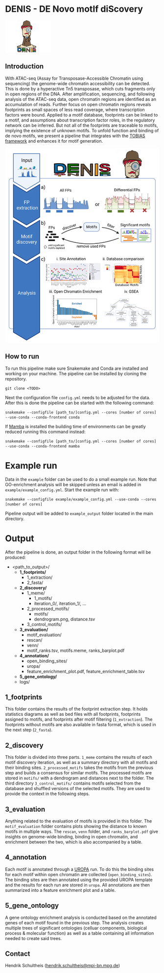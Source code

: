 # DENIS - DE Novo motIf diScovery

<img width=150 src="/figures/Denis_V3.png">

## Introduction
With ATAC-seq (Assay for Transposase-Accessible Chromatin using sequencing) the genome-wide chromatin accessibility can be detected. This is done by a hyperactive Tn5 transposase, which cuts fragments only in open regions of the DNA. After amplification, sequencing, and following analysis of the ATAC-seq data, open chromatin regions are identified as an accumulation of reads. Further focus on open chromatin regions reveals footprints as small spaces of less read coverage, where transcription factors were bound. Applied to a motif database, footprints can be linked to a motif, and assumptions about transcription factor roles, in the regulatory network can be inferred. But not all of the footprints are traceable to motifs, implying the existence of unknown motifs. To unfold function and binding of de novo motifs, we present a pipeline that integrates with the [TOBIAS framework](https://github.com/loosolab/TOBIAS/) and enhances it for motif generation.

<img src="/figures/figure1.png">

## How to run
To run this pipeline make sure Snakemake and Conda are installed and working on your machine.
The pipeline can be installed by cloning the repository.
```
git clone <TODO>
```
Next the configuration file `config.yml` needs to be adjusted for the data. After this is done the pipeline can be started with the following command:
```
snakemake --configfile [path_to/]config.yml --cores [number of cores] --use-conda --conda-frontend conda
```
If [Mamba](https://github.com/mamba-org/mamba) is installed the building time of environments can be greatly reduced running this command instead:
```
snakemake --configfile [path_to/]config.yml --cores [number of cores] --use-conda --conda-frontend mamba
```

# Example run
Data in the `example` folder can be used to do a small example run. Note that GO-enrichment analysis will be skipped unless an email is added in `example/example_config.yml`. Start the example run with:
```
snakemake --configfile example/example_config.yml --use-conda --cores [number of cores]
```
Pipeline output will be added to `example_output` folder located in the main directory.

# Output
After the pipeline is done, an output folder in the following format will be produced:

- <path_to_output>/
  - **1_footprints/**
    - 1_extraction/
    - 2_fasta/
  - **2_discovery/**
    - 1_meme/
      - 1_motifs/
      - iteration_0/, iteration_1/, ...
    - 2_processed_motifs/
      - motifs/
      - dendrogram.png, distance.tsv
    - 3_control_motifs/
  - **3_evaluation/**
    - motif_evaluation/
    - rescan/
    - venn/
    - motif_ranks.tsv, motifs.meme, ranks_barplot.pdf
  - **4_annotation/**
    - open_binding_sites/
    - uropa/
    - feature_enrichment_plot.pdf, feature_enrichment_table.tsv
  - **5_gene_ontology/**
  - logs/

## 1_footprints

This folder contains the results of the footprint extraction step. It holds statistics diagrams as well as bed files with all footprints, footprints assigned to motifs, and footprints after motif filtering (`1_extraction`). The footprints without motifs are also available in fasta format, which is used in the next step (`2_fasta`).

## 2_discovery

This folder is divided into three parts. `1_meme` contains the results of each motif discovery iteration, as well as a summary directory with all motifs and their binding sites. `2_processed_motifs` takes the motifs from the previous step and builds a consensus for similar motifs. The processed motifs are stored in `motifs/` with a dendrogram and distances next to the folder. The third directory `3_control_motifs/` contains motifs selected from the database and shuffled versions of the selected motifs. They are used to provide the context in the following steps.

## 3_evaluation

Anything related to the evaluation of motifs is provided in this folder. The `motif_evaluation` folder contains plots showing the distance to known motifs in multiple ways. The `rescan`, `venn` folder, and `ranks_barplot.pdf` give insights on genome-wide binding, binding in open chromatin, and enrichment between the two, which is also accompanied by a table.

## 4_annotation

Each motif is annotated through a [UROPA](https://uropa-manual.readthedocs.io/) run. To do this the binding sites for each motif within open chromatin are collected (`open_binding_sites`). The binding sites are then annotated using the provided UROPA template and the results for each run are stored in `uropa`. All annotations are then summarized into a feature enrichment plot and a table.

## 5_gene_ontology

A gene ontology enrichment analysis is conducted based on the annotated genes of each motif found in the previous step. The analysis creates multiple trees of significant ontologies (celluar components, biological process & molecular function) as well as a table containing all information needed to create said trees.

## Contact
Hendrik Schultheis (hendrik.schultheis@mpi-bn.mpg.de)
